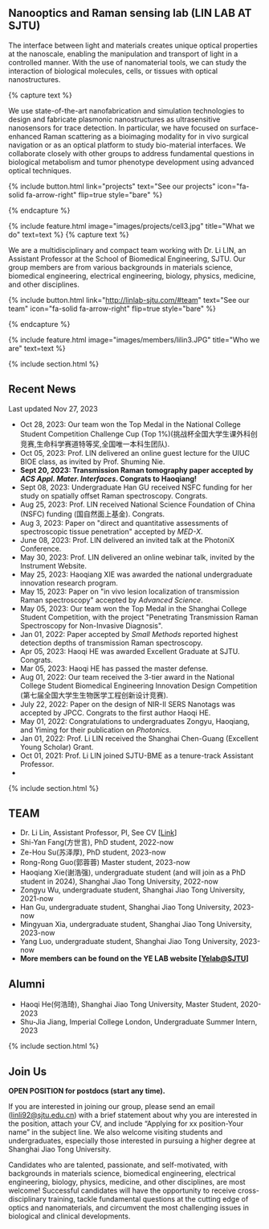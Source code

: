 ---
---

## Nanooptics and Raman sensing lab (LIN LAB AT SJTU)

The interface between light and materials creates unique optical properties at the nanoscale, enabling the manipulation and transport of light in a controlled manner. With the use of nanomaterial tools, we can study the interaction of biological molecules, cells, or tissues with optical nanostructures. <br> 

{% capture text %}

We use state-of-the-art nanofabrication and simulation technologies to design and fabricate plasmonic nanostructures as ultrasensitive nanosensors for trace detection. In particular, we have focused on surface-enhanced Raman scattering as a bioimaging modality for in vivo surgical navigation or as an optical platform to study bio-material interfaces. We collaborate closely with other groups to address fundamental questions in biological metabolism and tumor phenotype development using advanced optical techniques.

{%
  include button.html
  link="projects"
  text="See our projects"
  icon="fa-solid fa-arrow-right"
  flip=true
  style="bare"
%}

{% endcapture %}

{%
  include feature.html
  image="images/projects/cell3.jpg"
  title="What we do"
  text=text
%}
{% capture text %}

We are a multidisciplinary and compact team working with Dr. Li LIN, an Assistant Professor at the School of Biomedical Engineering, SJTU. Our group members are from various backgrounds in materials science, biomedical engineering, electrical engineering, biology, physics, medicine, and other disciplines.

{%
  include button.html
  link="http://linlab-sjtu.com/#team"
  text="See our team"
  icon="fa-solid fa-arrow-right"
  flip=true
  style="bare"
%}

{% endcapture %}

{%
  include feature.html
  image="images/members/lilin3.JPG"
  title="Who we are"
  text=text
%}

{% include section.html %}

## Recent News

Last updated Nov 27, 2023
- Oct 28, 2023: Our team won the Top Medal in the National College Student Competition Challenge Cup (Top 1%)(挑战杯全国大学生课外科创竞赛,生命科学赛道特等奖,全国唯一本科生团队). 
- Oct 05, 2023: Prof. LIN delivered an online guest lecture for the UIUC BIOE class, as invited by Prof. Shuming Nie. 
- **Sept 20, 2023: Transmission Raman tomography paper accepted by *ACS Appl. Mater. Interfaces*. Congrats to Haoqiang!**
- Sept 08, 2023: Undergraduate Han GU received NSFC funding for her study on spatially offset Raman spectroscopy. Congrats.
- Aug 25, 2023: Prof. LIN received National Science Foundation of China (NSFC) funding (国自然面上基金). Congrats.
- Aug 3, 2023: Paper on "direct and quantitative assessments of spectroscopic tissue penetration" accepted by *MED-X*.
- June 08, 2023: Prof. LIN delivered an invited talk at the PhotoniX Conference.
- May 30, 2023: Prof. LIN delivered an online webinar talk, invited by the Instrument Website.
- May 25, 2023: Haoqiang XIE was awarded the national undergraduate innovation research program. 
- May 15, 2023: Paper on "in vivo lesion localization of transmission Raman spectroscopy" accepted by *Advanced Science*.
- May 05, 2023: Our team won the Top Medal in the Shanghai College Student Competition, with the project "Penetrating Transmission Raman Spectroscopy for Non-Invasive Diagnosis".
- Jan 01, 2022: Paper accepted by *Small Methods* reported highest detection depths of transmission Raman spectroscopy.
- Apr 05, 2023: Haoqi HE was awarded Excellent Graduate at SJTU. Congrats. 
- Mar 05, 2023: Haoqi HE has passed the master defense.
- Aug 01, 2022: Our team received the 3-tier award in the National College Student Biomedical Engineering Innovation Design Competition (第七届全国大学生生物医学工程创新设计竞赛).
- July 22, 2022: Paper on the design of NIR-II SERS Nanotags was accepted by JPCC. Congrats to the first author Haoqi HE.
- May 01, 2022: Congratulations to undergraduates Zongyu, Haoqiang, and Yiming for their publication on *Photonics*.
- Jan 01, 2022: Prof. Li LIN received the Shanghai Chen-Guang (Excellent Young Scholar) Grant.
- Oct 01, 2021: Prof. Li LIN joined SJTU-BME as a tenure-track Assistant Professor.
- 
{% include section.html %}

## TEAM
- Dr. Li Lin, Assistant Professor, PI, See CV [[Link](http://linlab-sjtu.com/CV)]
- Shi-Yan Fang(方世言), PhD student, 2022-now
- Ze-Hou Su(苏泽厚), PhD student, 2023-now
- Rong-Rong Guo(郭蓉蓉) Master student, 2023-now
- Haoqiang Xie(谢浩强), undergraduate student (and will join as a PhD student in 2024), Shanghai Jiao Tong University, 2022-now
- Zongyu Wu, undergraduate student, Shanghai Jiao Tong University, 2021-now
- Han Gu, undergraduate student, Shanghai Jiao Tong University, 2023-now
- Mingyuan Xia, undergraduate student, Shanghai Jiao Tong University, 2023-now
- Yang Luo, undergraduate student, Shanghai Jiao Tong University, 2023-now
- **More members can be found on the YE LAB website [[Yelab@SJTU](http://www.yelab.sjtu.edu.cn/)]**

## Alumni
- Haoqi He(何浩琦), Shanghai Jiao Tong University, Master Student, 2020-2023
- Shu-Jia Jiang, Imperial College London, Undergraduate Summer Intern, 2023

{% include section.html %}

## Join Us
**OPEN POSITION for postdocs (start any time).**

If you are interested in joining our group, please send an email (linli92@sjtu.edu.cn) with a brief statement about why you are interested in the position, attach your CV, and include “Applying for xx position-Your name” in the subject line. We also welcome visiting students and undergraduates, especially those interested in pursuing a higher degree at Shanghai Jiao Tong University.

Candidates who are talented, passionate, and self-motivated, with backgrounds in materials science, biomedical engineering, electrical engineering, biology, physics, medicine, and other disciplines, are most welcome! Successful candidates will have the opportunity to receive cross-disciplinary training, tackle fundamental questions at the cutting edge of optics and nanomaterials, and circumvent the most challenging issues in biological and clinical developments.





